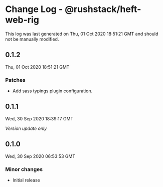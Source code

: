 # Change Log - @rushstack/heft-web-rig

This log was last generated on Thu, 01 Oct 2020 18:51:21 GMT and should not be manually modified.

## 0.1.2
Thu, 01 Oct 2020 18:51:21 GMT

### Patches

- Add sass typings plugin configuration.

## 0.1.1
Wed, 30 Sep 2020 18:39:17 GMT

_Version update only_

## 0.1.0
Wed, 30 Sep 2020 06:53:53 GMT

### Minor changes

- Initial release


